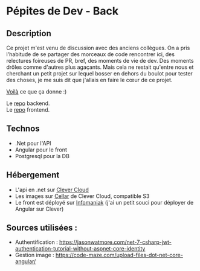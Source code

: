 # Pépites de Dev - Back

## Description
Ce projet m'est venu de discussion avec des anciens collègues. On a pris l'habitude de se partager des morceaux de code rencontrer ici, des relectures foireuses de PR, bref, des moments de vie de dev.
Des moments drôles comme d'autres plus agaçants. Mais cela ne restait qu'entre nous et cherchant un petit projet sur lequel bosser en dehors du boulot pour tester des choses, je me suis dit que j'allais en faire le cœur de ce projet.

[Voilà](https://pepites-de-dev.fr/) ce que ça donne :)

Le [repo](https://github.com/victorprouff/PepitesDeDev-Back) backend. </br>
Le [repo](https://github.com/victorprouff/PepitesDeDev-Front) frontend.

## Technos
- .Net pour l'API
- Angular pour le front
- Postgresql pour la DB

## Hébergement

- L'api en .net sur [Clever Cloud](https://www.clever-cloud.com/fr/)
- Les images sur [Cellar](https://www.clever-cloud.com/doc/deploy/addon/cellar/) de Clever Cloud, compatible S3
- Le front est déployé sur [Infomaniak](https://www.infomaniak.com/fr/) (j'ai un petit souci pour déployer de Angular sur Clever)

## Sources utilisées :
- Authentification : https://jasonwatmore.com/net-7-csharp-jwt-authentication-tutorial-without-aspnet-core-identity
- Gestion image : https://code-maze.com/upload-files-dot-net-core-angular/